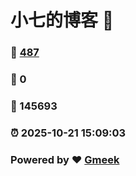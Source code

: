 # 小七的博客 :link:  
### :page_facing_up: [487](/tag.html) 
### :speech_balloon: 0 
### :hibiscus: 145693 
### :alarm_clock: 2025-10-21 15:09:03 
### Powered by :heart: [Gmeek](https://github.com/Meekdai/Gmeek)
